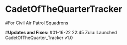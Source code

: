 # CadetOfTheQuarterTracker
#For Civil Air Patrol Squadrons

#**Updates and Fixes:**
#01-16-22 22:45 Zulu: Launched CadetOfTheQuarter_Tracker v1.0
